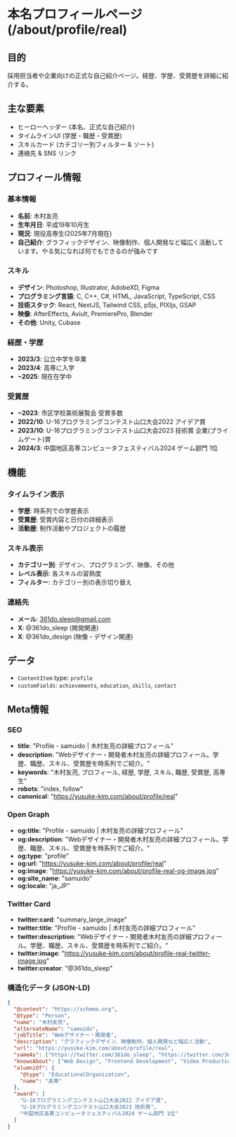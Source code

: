 # 本名プロフィールページ (/about/profile/real)

## 目的

採用担当者や企業向けの正式な自己紹介ページ。経歴、学歴、受賞歴を詳細に紹介する。

## 主な要素

- ヒーローヘッダー (本名、正式な自己紹介)
- タイムラインUI (学歴・職歴・受賞歴)
- スキルカード (カテゴリー別フィルター & ソート)
- 連絡先 & SNS リンク

## プロフィール情報

### 基本情報

- **名前**: 木村友亮
- **生年月日**: 平成19年10月生
- **現況**: 現役高専生(2025年7月現在)
- **自己紹介**: グラフィックデザイン、映像制作、個人開発など幅広く活動しています。やる気になれば何でもできるのが強みです

### スキル

- **デザイン**: Photoshop, Illustrator, AdobeXD, Figma
- **プログラミング言語**: C, C++, C#, HTML, JavaScript, TypeScript, CSS
- **技術スタック**: React, NextJS, Tailwind CSS, p5js, PIXIjs, GSAP
- **映像**: AfterEffects, Aviult, PremierePro, Blender
- **その他**: Unity, Cubase

### 経歴・学歴

- **2023/3**: 公立中学を卒業
- **2023/4**: 高専に入学
- **~2025**: 現在在学中

### 受賞歴

- **~2023**: 市区学校美術展覧会 受賞多数
- **2022/10**: U-16プログラミングコンテスト山口大会2022 アイデア賞
- **2023/10**: U-16プログラミングコンテスト山口大会2023 技術賞 企業(プライムゲート)賞
- **2024/3**: 中国地区高専コンピュータフェスティバル2024 ゲーム部門 1位

## 機能

### タイムライン表示

- **学歴**: 時系列での学歴表示
- **受賞歴**: 受賞内容と日付の詳細表示
- **活動歴**: 制作活動やプロジェクトの履歴

### スキル表示

- **カテゴリー別**: デザイン、プログラミング、映像、その他
- **レベル表示**: 各スキルの習熟度
- **フィルター**: カテゴリー別の表示切り替え

### 連絡先

- **メール**: 361do.sleep@gmail.com
- **X**: @361do_sleep (開発関連)
- **X**: @361do_design (映像・デザイン関連)

## データ

- `ContentItem` type: `profile`
- `customFields`: `achievements`, `education`, `skills`, `contact`

## Meta情報

### SEO

- **title**: "Profile - samuido | 木村友亮の詳細プロフィール"
- **description**: "Webデザイナー・開発者木村友亮の詳細プロフィール。学歴、職歴、スキル、受賞歴を時系列でご紹介。"
- **keywords**: "木村友亮, プロフィール, 経歴, 学歴, スキル, 職歴, 受賞歴, 高専生"
- **robots**: "index, follow"
- **canonical**: "https://yusuke-kim.com/about/profile/real"

### Open Graph

- **og:title**: "Profile - samuido | 木村友亮の詳細プロフィール"
- **og:description**: "Webデザイナー・開発者木村友亮の詳細プロフィール。学歴、職歴、スキル、受賞歴を時系列でご紹介。"
- **og:type**: "profile"
- **og:url**: "https://yusuke-kim.com/about/profile/real"
- **og:image**: "https://yusuke-kim.com/about/profile-real-og-image.jpg"
- **og:site_name**: "samuido"
- **og:locale**: "ja_JP"

### Twitter Card

- **twitter:card**: "summary_large_image"
- **twitter:title**: "Profile - samuido | 木村友亮の詳細プロフィール"
- **twitter:description**: "Webデザイナー・開発者木村友亮の詳細プロフィール。学歴、職歴、スキル、受賞歴を時系列でご紹介。"
- **twitter:image**: "https://yusuke-kim.com/about/profile-real-twitter-image.jpg"
- **twitter:creator**: "@361do_sleep"

### 構造化データ (JSON-LD)

```json
{
  "@context": "https://schema.org",
  "@type": "Person",
  "name": "木村友亮",
  "alternateName": "samuido",
  "jobTitle": "Webデザイナー・開発者",
  "description": "グラフィックデザイン、映像制作、個人開発など幅広く活動",
  "url": "https://yusuke-kim.com/about/profile/real",
  "sameAs": ["https://twitter.com/361do_sleep", "https://twitter.com/361do_design"],
  "knowsAbout": ["Web Design", "Frontend Development", "Video Production", "Graphic Design"],
  "alumniOf": {
    "@type": "EducationalOrganization",
    "name": "高専"
  },
  "award": [
    "U-16プログラミングコンテスト山口大会2022 アイデア賞",
    "U-16プログラミングコンテスト山口大会2023 技術賞",
    "中国地区高専コンピュータフェスティバル2024 ゲーム部門 1位"
  ]
}
```
